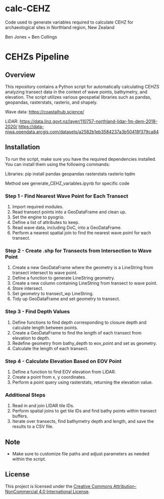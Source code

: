 # calc-CEHZ
Code used to generate variables required to calculate CEHZ  for archaeological sites in Northland region, New Zealand

Ben Jones + Ben Collings
# CEHZs Pipeline

## Overview
This repository contains a Python script for automatically calculating CEHZS analyzing transect data in the context of wave points, bathymetry, and elevation. The script utilizes various geospatial libraries such as pandas, geopandas, rasterstats, rasterio, and shapely.

Wave data: https://coastalhub.science/

LiDAR: https://data.linz.govt.nz/layer/110757-northland-lidar-1m-dem-2018-2020/
https://data-niwa.opendata.arcgis.com/datasets/a2582b1eb3584237a3b50418f379ca84

## Installation
To run the script, make sure you have the required dependencies installed. You can install them using the following commands:

Libraries:
pip install pandas geopandas rasterstats rasterio tqdm

Method see generate_CEHZ_variables.ipynb for specific code

### Step 1 - Find Nearest Wave Point for Each Transect
1. Import required modules.
2. Read transect points into a GeoDataFrame and clean up.
3. Set the engine to pyogrio.
4. Define a list of attributes to keep.
5. Read wave data, including DoC, into a GeoDataFrame.
6. Perform a nearest spatial join to find the nearest wave point for each transect.

### Step 2 - Create .shp for Transects from Intersection to Wave Point
1. Create a new GeoDataFrame where the geometry is a LineString from transect intersect to wave point.
2. Define a function to generate LineString geometry.
3. Create a new column containing LineString from transect to wave point.
4. Store intersect.
5. Set geometry to transect_wp LineString.
6. Tidy up GeoDataFrame and set geometry to transect.

### Step 3 - Find Depth Values
1. Define functions to find depth corresponding to closure depth and calculate length between points.
2. Create a GeoDataFrame to find the length of each transect from elevation to depth.
3. Redefine geometry from bathy_depth to eov_point and set as geometry.
4. Calculate the length of each transect.

### Step 4 - Calculate Elevation Based on EOV Point
1. Define a function to find EOV elevation from LIDAR.
2. Create a point from x, y coordinates.
3. Perform a point query using rasterstats, returning the elevation value.

### Additional Steps
1. Read in and join LIDAR tile IDs.
2. Perform spatial joins to get tile IDs and find bathy points within transect buffers.
3. Iterate over transects, find bathymetry depth and length, and save the results to a CSV file.

## Note
- Make sure to customize file paths and adjust parameters as needed within the script.

## License
This project is licensed under the [Creative Commons Attribution-NonCommercial 4.0 International License](https://creativecommons.org/licenses/by-nc/4.0/).
